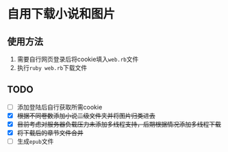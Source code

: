 # 自用下载小说和图片
## 使用方法
  1. 需要自行网页登录后将cookie填入`web.rb`文件
  2. 执行`ruby web.rb`下载文件
## TODO
  - [ ] 添加登陆后自行获取所需cookie
  - [x] ~~根据不同卷数添加小说二级文件夹并将图片归类进去~~
  - [x] ~~目前考虑对服务器负载压力未添加多线程支持，后期根据情况添加多线程下载~~
  - [x] ~~将下载后的章节文件合并~~
  - [ ] 生成`epub`文件
